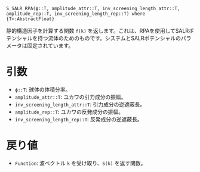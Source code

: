 ```
S_SALR_RPA(ϕ::T, amplitude_attr::T, inv_screening_length_attr::T, amplitude_rep::T, inv_screening_length_rep::T) where {T<:AbstractFloat}
```

静的構造因子を計算する関数 `f(k)` を返します。これは、RPAを使用してSALRポテンシャルを持つ流体のためのものです。システムとSALRポテンシャルのパラメータは固定されています。

# 引数

  * `ϕ::T`: 球体の体積分率。
  * `amplitude_attr::T`: ユカワの引力成分の振幅。
  * `inv_screening_length_attr::T`: 引力成分の逆遮蔽長。
  * `amplitude_rep::T`: ユカワの反発成分の振幅。
  * `inv_screening_length_rep::T`: 反発成分の逆遮蔽長。

# 戻り値

  * `Function`: 波ベクトル `k` を受け取り、`S(k)` を返す関数。
